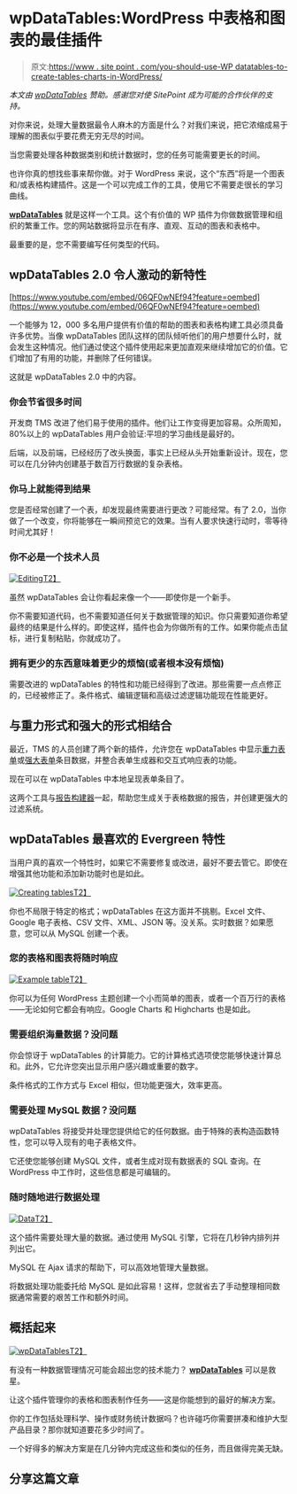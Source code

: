# wpDataTables:WordPress 中表格和图表的最佳插件

> 原文:[https://www . site point . com/you-should-use-WP datatables-to-create-tables-charts-in-WordPress/](https://www.sitepoint.com/you-should-use-wpdatatables-to-create-tables-charts-in-wordpress/)

*本文由 [wpDataTables](https://wpdatatables.com/?utm_source=sitepoint.com&utm_medium=content&utm_campaign=oct17) 赞助。感谢您对使 SitePoint 成为可能的合作伙伴的支持。*

对你来说，处理大量数据最令人麻木的方面是什么？对我们来说，把它浓缩成易于理解的图表似乎要花费无穷无尽的时间。

当您需要处理各种数据类别和统计数据时，您的任务可能需要更长的时间。

也许你真的想找些事来帮你做。对于 WordPress 来说，这个“东西”将是一个图表和/或表格构建插件。这是一个可以完成工作的工具，使用它不需要走很长的学习曲线。

[**wpDataTables**](https://wpdatatables.com/?utm_source=sitepoint.com&utm_medium=content&utm_campaign=oct17) 就是这样一个工具。这个有价值的 WP 插件为你做数据管理和组织的繁重工作。您的网站数据将显示在有序、直观、互动的图表和表格中。

最重要的是，您不需要编写任何类型的代码。

## wpDataTables 2.0 令人激动的新特性

[https://www.youtube.com/embed/06QF0wNEf94?feature=oembed](https://www.youtube.com/embed/06QF0wNEf94?feature=oembed)

一个能够为 12，000 多名用户提供有价值的帮助的图表和表格构建工具必须具备许多优势。当像 wpDataTables 团队这样的团队倾听他们的用户想要什么时，就会发生这种情况。他们通过使这个插件使用起来更加直观来继续增加它的价值。它们增加了有用的功能，并删除了任何错误。

这就是 wpDataTables 2.0 中的内容。

### 你会节省很多时间

开发商 TMS 改进了他们易于使用的插件。他们让工作变得更加容易。众所周知，80%以上的 wpDataTables 用户会验证:平坦的学习曲线是最好的。

后端，以及前端，已经经历了改头换面，事实上已经从头开始重新设计。现在，您可以在几分钟内创建基于数百万行数据的复杂表格。

### 你马上就能得到结果

您是否经常创建了一个表，却发现最终需要进行更改？可能经常。有了 2.0，当你做了一个改变，你将能够在一瞬间预览它的效果。当有人要求快速行动时，零等待时间尤其好！

### 你不必是一个技术人员

[![Editing](../Images/fbfa3d30cc6936c840ff89cd6cfe764c.png)T2】](https://wpdatatables.com/?utm_source=sitepoint.com&utm_medium=content&utm_campaign=oct17)

虽然 wpDataTables 会让你看起来像一个——即使你是一个新手。

你不需要知道代码，也不需要知道任何关于数据管理的知识。你只需要知道你希望最终的结果是什么样的。即使这样，插件也会为你做所有的工作。如果你能点击鼠标，进行复制粘贴，你就成功了。

### 拥有更少的东西意味着更少的烦恼(或者根本没有烦恼)

需要改进的 wpDataTables 的特性和功能已经得到了改进。那些需要一点点修正的，已经被修正了。条件格式、编辑逻辑和高级过滤逻辑功能现在性能更好。

## 与重力形式和强大的形式相结合

最近，TMS 的人员创建了两个新的插件，允许您在 wpDataTables 中显示[重力表单](https://codecanyon.net/item/gravity-forms-integration-for-wpdatatables/20549439)或[强大表单](https://codecanyon.net/item/formidable-forms-integration-for-wpdatatables/20549428)条目数据，并整合表单生成器和交互式响应表的功能。

现在可以在 wpDataTables 中本地呈现表单条目了。

这两个工具与[报告构建器](http://wpreportbuilder.com/?utm_source=sitepoint.com&utm_medium=content&utm_campaign=oct17)一起，帮助您生成关于表格数据的报告，并创建更强大的过滤系统。

## wpDataTables 最喜欢的 Evergreen 特性

当用户真的喜欢一个特性时，如果它不需要修复或改进，最好不要去管它。即使在增强其他功能和添加新功能时也是如此。

[![Creating tables](../Images/66aba9aaad02e47d0de632ba3d8b6351.png)T2】](https://wpdatatables.com/?utm_source=sitepoint.com&utm_medium=content&utm_campaign=oct17)

你也不局限于特定的格式；wpDataTables 在这方面并不挑剔。Excel 文件、Google 电子表格、CSV 文件、XML、JSON 等。没关系。实时数据？如果愿意，您可以从 MySQL 创建一个表。

### 您的表格和图表将随时响应

[![Example table](../Images/9b4e2c3b84f4287db20219e1c3bf2fdb.png)T2】](https://wpdatatables.com/?utm_source=sitepoint.com&utm_medium=content&utm_campaign=oct17)

你可以为任何 WordPress 主题创建一个小而简单的图表，或者一个百万行的表格——无论如何它都会有响应。Google Charts 和 Highcharts 也是如此。

### 需要组织海量数据？没问题

你会惊讶于 wpDataTables 的计算能力。它的计算格式选项使您能够快速计算总和。此外，它允许您突出显示用户感兴趣或重要的数字。

条件格式的工作方式与 Excel 相似，但功能更强大，效率更高。

### 需要处理 MySQL 数据？没问题

wpDataTables 将接受并处理您提供给它的任何数据。由于特殊的表构造函数特性，您可以导入现有的电子表格文件。

它还使您能够创建 MySQL 文件，或者生成对现有数据表的 SQL 查询。在 WordPress 中工作时，这些信息都是可编辑的。

### 随时随地进行数据处理

[![Data](../Images/c25e188a31f3bdfd7b1e76ffb9e4dda6.png)T2】](https://wpdatatables.com/?utm_source=sitepoint.com&utm_medium=content&utm_campaign=oct17)

这个插件需要处理大量的数据。通过使用 MySQL 引擎，它将在几秒钟内排列并列出它。

MySQL 在 Ajax 请求的帮助下，可以高效地管理大量数据。

将数据处理功能委托给 MySQL 是如此容易！这样，您就省去了手动整理相同数据通常需要的艰苦工作和额外时间。

## 概括起来

[![wpDataTables](../Images/1035e1f74aa183adaa11d0b6fdd905e5.png)T2】](https://wpdatatables.com/?utm_source=sitepoint.com&utm_medium=content&utm_campaign=oct17)

有没有一种数据管理情况可能会超出您的技术能力？ [**wpDataTables**](https://wpdatatables.com/?utm_source=sitepoint.com&utm_medium=content&utm_campaign=oct17) 可以是救星。

让这个插件管理你的表格和图表制作任务——这是你能想到的最好的解决方案。

你的工作包括处理科学、操作或财务统计数据吗？也许碰巧你需要拼凑和维护大型产品目录？那你就知道要花多少时间了。

一个好得多的解决方案是在几分钟内完成这些和类似的任务，而且做得完美无缺。

## 分享这篇文章
